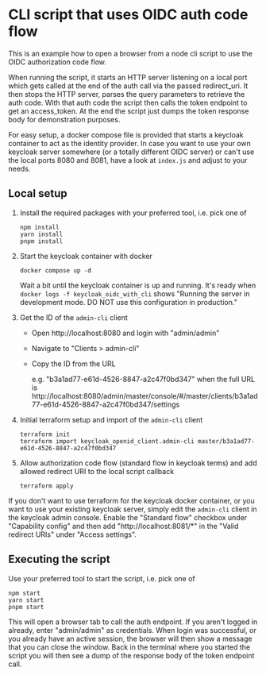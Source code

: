 # CLI script that uses OIDC auth code flow

This is an example how to open a browser from a node cli script to use the OIDC
authorization code flow.

When running the script, it starts an HTTP server listening on a local port
which gets called at the end of the auth call via the passed redirect_uri.
It then stops the HTTP server, parses the query parameters to retrieve the auth code.
With that auth code the script then calls the token endpoint to get an access_token.
At the end the script just dumps the token response body for demonstration purposes.

For easy setup, a docker compose file is provided that starts a keycloak container
to act as the identity provider.
In case you want to use your own keycloak server somewhere (or a totally
different OIDC server) or can't use the local ports 8080 and 8081, have a look
at `index.js` and adjust to your needs.

## Local setup
1. Install the required packages with your preferred tool, i.e. pick one of
    ```
   npm install
   yarn install
   pnpm install
    ```
2. Start the keycloak container with docker
    ```
    docker compose up -d
    ```
    Wait a bit until the keycloak container is up and running.
    It's ready when `docker logs -f keycloak_oidc_with_cli` shows "Running the server in development mode. DO NOT use this configuration in production."
3. Get the ID of the `admin-cli` client
   - Open http://localhost:8080 and login with "admin/admin"
   - Navigate to "Clients > admin-cli"
   - Copy the ID from the URL
     
     e.g. "b3a1ad77-e61d-4526-8847-a2c47f0bd347" when the full URL is http://localhost:8080/admin/master/console/#/master/clients/b3a1ad77-e61d-4526-8847-a2c47f0bd347/settings 
4. Initial terraform setup and import of the `admin-cli` client
    ```
   terraform init
   terraform import keycloak_openid_client.admin-cli master/b3a1ad77-e61d-4526-8847-a2c47f0bd347
    ```
5. Allow authorization code flow (standard flow in keycloak terms) and
   add allowed redirect URI to the local script callback

    ```
   terraform apply
   ```

If you don't want to use terraform for the keycloak docker container, or you want to
use your existing keycloak server, simply edit the `admin-cli` client in the
keycloak admin console.
Enable the "Standard flow" checkbox under "Capability config" and then add
"http://localhost:8081/*" in the "Valid redirect URIs" under "Access settings".

## Executing the script

Use your preferred tool to start the script, i.e. pick one of
```
npm start
yarn start
pnpm start
```

This will open a browser tab to call the auth endpoint.
If you aren't logged in already, enter "admin/admin" as credentials.
When login was successful, or you already have an active session,
the browser will then show a message that you can close the window.
Back in the terminal where you started the script you will then see a dump
of the response body of the token endpoint call.

